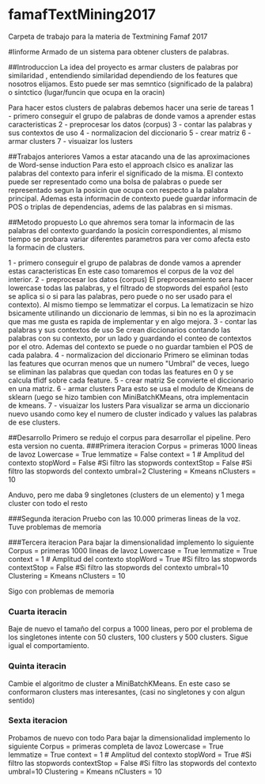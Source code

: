 # famafTextMining2017
Carpeta de trabajo para la materia de Textmining Famaf 2017

#Iinforme
Armado de un sistema para obtener clusters de palabras.

##Introduccion
La idea del proyecto es armar clusters de palabras por similaridad , entendiendo similaridad dependiendo de los features que nosotros elijamos. Esto puede ser mas semntico (significado de la palabra) o sintctico (lugar/funcin que ocupa en la oracin)

Para hacer estos clusters de palabras debemos hacer una serie de tareas
1 - primero conseguir el grupo de palabras de donde vamos a aprender estas caracteristicas
2 - preprocesar los datos (corpus)
3 - contar las palabras y sus contextos de uso
4 - normalizacion del diccionario
5 - crear matriz
6 - armar clusters
7 - visuaizar los lusters

##Trabajos anteriores
Vamos a estar atacando una de las aproximaciones de  Word-sense induction
Para esto el approach clsico es analizar las palabras del contexto para inferir el significado de la misma. El contexto puede ser representado como una bolsa de palabras o puede ser representado segun la posicin que ocupa con respecto a la palabra principal. Ademas esta informacin de contexto puede guardar informacin de POS o triplas de dependencias, adems de las palabras en si mismas.

##Metodo propuesto
Lo que ahremos sera tomar la informacin de las palabras del contexto guardando la posicin correspondientes, al mismo tiempo se probara variar diferentes parametros para ver como afecta esto la formacin de clusters.

1 - primero conseguir el grupo de palabras de donde vamos a aprender estas caracteristicas
	En este caso tomaremos el corpus de la voz del interior.
2 - preprocesar los datos (corpus)
	El preprocesamiento sera hacer lowercase todas las palabras, y el filtrado de stopwords del español (esto se aplica si o si para las palabras, pero puede o no ser usado para el contexto). Al mismo tiempo se lemmatizar el corpus. La lematizacin se hizo bsicamente utilinando un diccionario de lemmas, si bin no es la aprozimacin que mas me gusta es rapida de implementar y en algo mejora.
3 - contar las palabras y sus contextos de uso
	Se crean diccionarios contando las palabras con su contexto, por un lado y guardando el conteo de contextos por el otro. Ademas del contexto se puede o no guardar tambien el POS de cada palabra.
4 - normalizacion del diccionario
    Primero se eliminan todas las features que ocurran menos que un numero "Umbral" de veces, luego se eliminan las palabras que quedan con todas las features en 0 y se calcula tfidf sobre cada feature. 
5 - crear matriz
	Se convierte el diccionario en una matriz.
6 - armar clusters
	Para esto se usa el modulo de Kmeans de sklearn (uego se hizo tambien con MiniBatchKMeans, otra implementacin de kmeans.
7 - visuaizar los lusters
	Para visualizar se arma un diccionario nuevo usando como key el numero de cluster indicado y values las palabras de ese clusters.

##Desarrollo
Primero se redujo el corpus para desarrollar el pipeline. Pero esta version no cuenta.
###Primera iteracion
Corpus = primeras 1000 lineas de lavoz
Lowercase = True
lemmatize = False
context = 1 # Amplitud del contexto
stopWord = False #Si filtro las stopwords
contextStop = False #Si filtro las stopwords del contexto
umbral=2
Clustering = Kmeans
nClusters = 10

Anduvo, pero me daba 9 singletones (clusters de un elemento) y 1 mega cluster con todo el resto

###Segunda iteracion
Pruebo con las 10.000 primeras lineas de la voz. Tuve problemas de memoria

###Tercera iteracion
Para bajar la dimensionalidad implemento lo siguiente
Corpus = primeras 1000 lineas de lavoz
Lowercase = True
lemmatize = True
context = 1 # Amplitud del contexto
stopWord = True #Si filtro las stopwords
contextStop = False #Si filtro las stopwords del contexto
umbral=10
Clustering = Kmeans
nClusters = 10

Sigo con problemas de memoria

### Cuarta iteracin
Baje de nuevo el tamaño del corpus a 1000 lineas, pero por el problema de los singletones intente con 50 clusters, 100 clusters y 500 clusters. Sigue igual el comportamiento.

### Quinta iteracin
Cambie el algoritmo de cluster a MiniBatchKMeans. En este caso se conformaron clusters mas interesantes, (casi no singletones y con algun sentido)

### Sexta iteracion
Probamos de nuevo con todo
Para bajar la dimensionalidad implemento lo siguiente
Corpus = primeras completa de lavoz
Lowercase = True
lemmatize = True
context = 1 # Amplitud del contexto
stopWord = True #Si filtro las stopwords
contextStop = False #Si filtro las stopwords del contexto
umbral=10
Clustering = Kmeans
nClusters = 10


